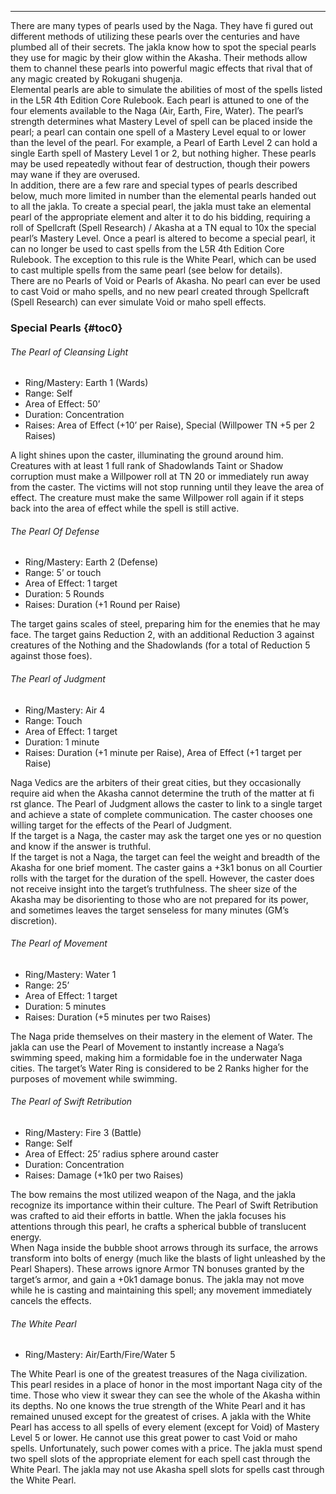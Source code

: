 ---
There are many types of pearls used by the Naga. They have fi gured out different methods of utilizing these pearls over the centuries and have plumbed all of their secrets. The jakla know how to spot the special pearls they use for magic by their glow within the Akasha. Their methods allow them to channel these pearls into powerful magic effects that rival that of any magic created by Rokugani shugenja.<br>
Elemental pearls are able to simulate the abilities of most of the spells listed in the L5R 4th Edition Core Rulebook. Each pearl is attuned to one of the four elements available to the Naga (Air, Earth, Fire, Water). The pearl’s strength determines what Mastery Level of spell can be placed inside the pearl; a pearl can contain one spell of a Mastery Level equal to or lower than the level of the pearl. For example, a Pearl of Earth Level 2 can hold a single Earth spell of Mastery Level 1 or 2, but nothing higher. These pearls may be used repeatedly without fear of destruction, though their powers may wane if they are overused.<br>
In addition, there are a few rare and special types of pearls described below, much more limited in number than the elemental pearls handed out to all the jakla. To create a special pearl, the jakla must take an elemental pearl of the appropriate element and alter it to do his bidding, requiring a roll of Spellcraft (Spell Research) / Akasha at a TN equal to 10x the special pearl’s Mastery Level. Once a pearl is altered to become a special pearl, it can no longer be used to cast spells from the L5R 4th Edition Core Rulebook. The exception to this rule is the White Pearl, which can be used to cast multiple spells from the same pearl (see below for details).<br>
There are no Pearls of Void or Pearls of Akasha. No pearl can ever be used to cast Void or maho spells, and no new pearl created through Spellcraft (Spell Research) can ever simulate Void or maho spell effects.

### <span>Special Pearls</span> {#toc0}

###### The Pearl of Cleansing Light
- Ring/Mastery: Earth 1 (Wards)
- Range: Self
- Area of Effect: 50’
- Duration: Concentration
- Raises: Area of Effect (+10’ per Raise), Special (Willpower TN +5 per 2 Raises)

A light shines upon the caster, illuminating the ground around him. Creatures with at least 1 full rank of Shadowlands Taint or Shadow corruption must make a Willpower roll at TN 20 or immediately run away from the caster. The victims will not stop running until they leave the area of effect. The creature must make the same Willpower roll again if it steps back into the area of effect while the spell is still active.

###### The Pearl Of Defense
- Ring/Mastery: Earth 2 (Defense)
- Range: 5’ or touch
- Area of Effect: 1 target
- Duration: 5 Rounds
- Raises: Duration (+1 Round per Raise)

The target gains scales of steel, preparing him for the enemies that he may face. The target gains Reduction 2, with an additional Reduction 3 against creatures of the Nothing and the Shadowlands (for a total of Reduction 5 against those foes).

###### The Pearl of Judgment
- Ring/Mastery: Air 4
- Range: Touch
- Area of Effect: 1 target
- Duration: 1 minute
- Raises: Duration (+1 minute per Raise), Area of Effect (+1 target per Raise)

Naga Vedics are the arbiters of their great cities, but they occasionally require aid when the Akasha cannot determine the truth of the matter at fi rst glance. The Pearl of Judgment allows the caster to link to a single target and achieve a state of complete communication. The caster chooses one willing target for the effects of the Pearl of Judgment.<br>
If the target is a Naga, the caster may ask the target one yes or no question and know if the answer is truthful.<br>
If the target is not a Naga, the target can feel the weight and breadth of the Akasha for one brief moment. The caster gains a +3k1 bonus on all Courtier rolls with the target for the duration of the spell. However, the caster does not receive insight into the target’s truthfulness. The sheer size of the Akasha may be disorienting to those who are not prepared for its power, and sometimes leaves the target senseless for many minutes (GM’s discretion).

###### The Pearl of Movement
- Ring/Mastery: Water 1
- Range: 25’
- Area of Effect: 1 target
- Duration: 5 minutes
- Raises: Duration (+5 minutes per two Raises)

The Naga pride themselves on their mastery in the element of Water. The jakla can use the Pearl of Movement to instantly increase a Naga’s swimming speed, making him a formidable foe in the underwater Naga cities. The target’s Water Ring is considered to be 2 Ranks higher for the purposes of movement while swimming.

###### The Pearl of Swift Retribution
- Ring/Mastery: Fire 3 (Battle)
- Range: Self
- Area of Effect: 25’ radius sphere around caster
- Duration: Concentration
- Raises: Damage (+1k0 per two Raises)

The bow remains the most utilized weapon of the Naga, and the jakla recognize its importance within their culture. The Pearl of Swift Retribution was crafted to aid their efforts in battle. When the jakla focuses his attentions through this pearl, he crafts a spherical bubble of translucent energy.<br>
When Naga inside the bubble shoot arrows through its surface, the arrows transform into bolts of energy (much like the blasts of light unleashed by the Pearl Shapers). These arrows ignore Armor TN bonuses granted by the target’s armor, and gain a +0k1 damage bonus. The jakla may not move while he is casting and maintaining this spell; any movement immediately cancels the effects.

###### The White Pearl
- Ring/Mastery: Air/Earth/Fire/Water 5

The White Pearl is one of the greatest treasures of the Naga civilization. This pearl resides in a place of honor in the most important Naga city of the time. Those who view it swear they can see the whole of the Akasha within its depths. No one knows the true strength of the White Pearl and it has remained unused except for the greatest of crises. A jakla with the White Pearl has access to all spells of every element (except for Void) of Mastery Level 5 or lower. He cannot use this great power to cast Void or maho spells. Unfortunately, such power comes with a price. The jakla must spend two spell slots of the appropriate element for each spell cast through the White Pearl. The jakla may not use Akasha spell slots for spells cast through the White Pearl.

